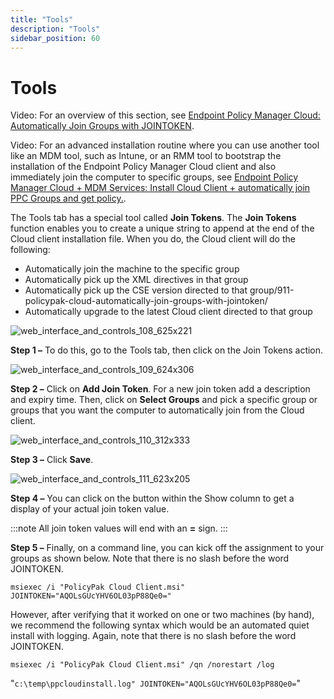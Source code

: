 ```yaml
---
title: "Tools"
description: "Tools"
sidebar_position: 60
---
```


# Tools

Video: For an overview of this section, see
[Endpoint Policy Manager Cloud: Automatically Join Groups with JOINTOKEN](/docs/endpointpolicymanager/deliverymethods/cloud/videos/upkeepanddailyuse/jointoken.md).

Video: For an advanced installation routine where you can use another tool like an MDM tool, such as
Intune, or an RMM tool to bootstrap the installation of the Endpoint Policy Manager Cloud client and
also immediately join the computer to specific groups, see
[Endpoint Policy Manager Cloud + MDM Services: Install Cloud Client + automatically join PPC Groups and get policy.](/docs/endpointpolicymanager/deliverymethods/cloud/videos/usingwithothermethods/mdm.md).

The Tools tab has a special tool called **Join Tokens**. The **Join Tokens** function enables you to
create a unique string to append at the end of the Cloud client installation file. When you do, the
Cloud client will do the following:

- Automatically join the machine to the specific group
- Automatically pick up the XML directives in that group
- Automatically pick up the CSE version directed to that
  group/911-policypak-cloud-automatically-join-groups-with-jointoken/
- Automatically upgrade to the latest Cloud client directed to that group

![web_interface_and_controls_108_625x221](/images/endpointpolicymanager/cloud/interface/web_interface_and_controls_108_625x221.webp)

**Step 1 –** To do this, go to the Tools tab, then click on the Join Tokens action.

![web_interface_and_controls_109_624x306](/images/endpointpolicymanager/cloud/interface/web_interface_and_controls_109_624x306.webp)

**Step 2 –** Click on **Add Join Token**. For a new join token add a description and expiry time.
Then, click on **Select Groups** and pick a specific group or groups that you want the computer to
automatically join from the Cloud client.

![web_interface_and_controls_110_312x333](/images/endpointpolicymanager/cloud/interface/web_interface_and_controls_110_312x333.webp)

**Step 3 –** Click **Save**.

![web_interface_and_controls_111_623x205](/images/endpointpolicymanager/cloud/interface/web_interface_and_controls_111_623x205.webp)

**Step 4 –** You can click on the button within the Show column to get a display of your actual join
token value.

:::note
All join token values will end with an **=** sign.
:::


**Step 5 –** Finally, on a command line, you can kick off the assignment to your groups as shown
below. Note that there is no slash before the word JOINTOKEN.

`msiexec /i "PolicyPak Cloud Client.msi" JOINTOKEN="AQOLsGUcYHV6OL03pP88Qe0="`

However, after verifying that it worked on one or two machines (by hand), we recommend the following
syntax which would be an automated quiet install with logging. Again, note that there is no slash
before the word JOINTOKEN.

`msiexec /i "PolicyPak Cloud Client.msi" /qn /norestart /log `

"`c:\temp\ppcloudinstall.log" JOINTOKEN="AQOLsGUcYHV6OL03pP88Qe0=`"
